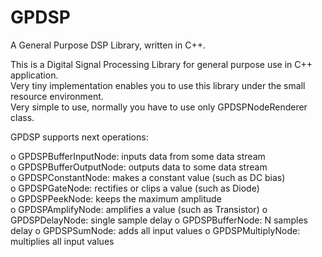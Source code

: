 # GPDSP
A General Purpose DSP Library, written in C++.  

This is a Digital Signal Processing Library for general purpose use in C++ application.  
Very tiny implementation enables you to use this library under the small resource environment.  
Very simple to use, normally you have to use only GPDSPNodeRenderer class.  

GPDSP supports next operations:  

o GPDSPBufferInputNode: inputs data from some data stream  
o GPDSPBufferOutputNode: outputs data to some data stream  
o GPDSPConstantNode: makes a constant value (such as DC bias)  
o GPDSPGateNode: rectifies or clips a value (such as Diode)  
o GPDSPPeekNode: keeps the maximum amplitude  
o GPDSPAmplifyNode: amplifies a value (such as Transistor)
o GPDSPDelayNode: single sample delay
o GPDSPBufferNode: N samples delay
o GPDSPSumNode: adds all input values
o GPDSPMultiplyNode: multiplies all input values
